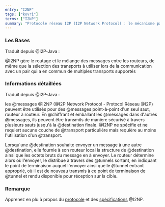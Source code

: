 ```yaml
---
entry: "I2NP"
tags: ["kovri"]
terms: ["I2NP"]
summary: "Protocole réseau I2P (I2P Network Protocol) : le mécanisme par lequel des messages I2NP sont envoyés sur le réseau I2P"
---
```


### Les Bases

Traduit depuis @I2P-Java :

>
@I2NP gère le routage et le mélange des messages entre les routeurs, de même que la sélection des transports à utiliser lors de la communication avec un pair qui a en commun de multiples transports supportés

### Informations détaillées

Traduit depuis @I2P-Java :

>
les @messages @I2NP (@I2P Network Protocol - Protocol Réseau @I2P) peuvent être utilisés pour des @messages point-à-point d'un seul saut, routeur à routeur. En @chiffrant et emballant les @messages dans d'autres @messages, ils peuvent être transmits de manière sécurisé à travers plusieurs sauts jusqu'à la @destination finale. @I2NP ne spécifie et ne requiert aucune couche de @transport particulière mais requière au moins l'utilisation d'un @transport.

>
Lorsqu'une @destination souhaite envoyer un message à une autre @destination, elle fournie à son routeur local la structure de @destination ainsi que les octets bruts du message en à envoyer. Le routeur détermine alors où l'envoyer, le distribue à travers des @tunnels sortant, en indiquant le point de terminaison auquel l'envoyer ainsi que le @tunnel entrant approprié, où il est de nouveau transmis à ce point de terminaison de @tunnel et rendu disponible pour réception sur la cible.

### Remarque

Apprenez en plu à propos du [protocole](https://geti2p.net/fr/docs/protocol/i2np) et des [spécifications](https://geti2p.net/spec/i2np) @I2NP.
